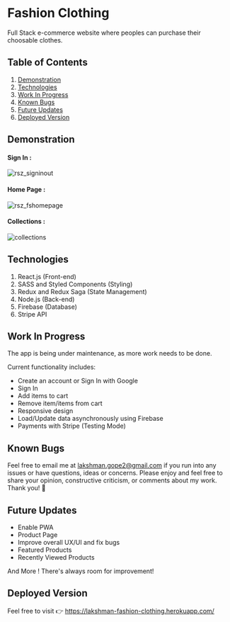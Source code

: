 # Fashion Clothing

Full Stack e-commerce website where peoples can purchase their choosable clothes.

## Table of Contents

1. [Demonstration](#demonstration)
2. [Technologies](#technologies)
3. [Work In Progress](#work-in-progress)
4. [Known Bugs](#known-bugs)
5. [Future Updates](#future-updates)
6. [Deployed Version](#deployed-version)

## Demonstration

#### Sign In :

![rsz_signinout](https://user-images.githubusercontent.com/58518192/73131700-2e763100-403a-11ea-858c-ede3c3164442.png)

#### Home Page :

![rsz_fshomepage](https://user-images.githubusercontent.com/58518192/73131702-359d3f00-403a-11ea-9792-5a79f2fe1d30.png)

#### Collections :

![collections](https://user-images.githubusercontent.com/58518192/73131703-3930c600-403a-11ea-9805-ea0c41614264.gif)

## Technologies

1. React.js (Front-end)
2. SASS and Styled Components (Styling)
3. Redux and Redux Saga (State Management)
4. Node.js (Back-end)
5. Firebase (Database)
6. Stripe API

## Work In Progress

The app is being under maintenance, as more work needs to be done.

Current functionality includes:

- Create an account or Sign In with Google
- Sign In
- Add items to cart
- Remove item/items from cart
- Responsive design
- Load/Update data asynchronously using Firebase
- Payments with Stripe (Testing Mode)

## Known Bugs

Feel free to email me at lakshman.gope2@gmail.com if you run into any issues or have questions, ideas or concerns. Please enjoy
and feel free to share your opinion, constructive criticism, or comments about my work. Thank you! 🙂

## Future Updates

- Enable PWA
- Product Page
- Improve overall UX/UI and fix bugs
- Featured Products
- Recently Viewed Products

And More ! There's always room for improvement!

## Deployed Version

Feel free to visit 👉 https://lakshman-fashion-clothing.herokuapp.com/
